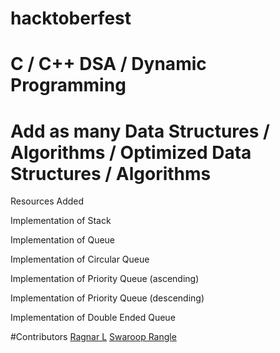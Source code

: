 # hacktoberfest
# C / C++ DSA / Dynamic Programming 

 # Add as many Data Structures / Algorithms / Optimized Data Structures / Algorithms
 
Resources Added 

Implementation of Stack

Implementation of Queue

Implementation of Circular Queue

Implementation of Priority Queue (ascending)

Implementation of Priority Queue (descending)

Implementation of Double Ended Queue 


#Contributors
[Ragnar L](https://github.com/ragnar2120)
[Swaroop Rangle](https://github.com/swaroop002)

